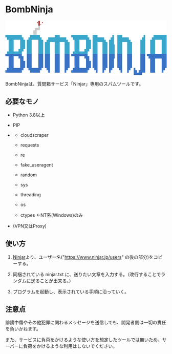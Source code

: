# BombNinja



![banner.png](./image/banner.png)

BombNinjaは、質問箱サービス「Ninjar」専用のスパムツールです。



## 必要なモノ

- Python 3.8以上

- PIP

- - cloudscraper
  
  - requests
  
  - re
  
  - fake_useragent
  
  - random
  
  - sys
  
  - threading
  
  - os
  
  - ctypes ←NT系(Windows)のみ

- (VPN又はProxy)



## 使い方

1. [Ninjar]([https://www.ninjar.jp/)より、ユーザー名("https://www.ninjar.jp/users" の後の部分)をコピーする。

2. 同梱されている ninjar.txt に、送りたい文章を入力する。（改行することでランダムに送ることが出来る。）

3. プログラムを起動し、表示されている手順に沿っていく。



## 注意点

誹謗中傷やその他犯罪に関わるメッセージを送信しても、開発者側は一切の責任を負いかねます。

また、サービスに負荷をかけるような使い方を想定したツールでは無いため、サーバーに負荷をかけるような利用はしないでください。

